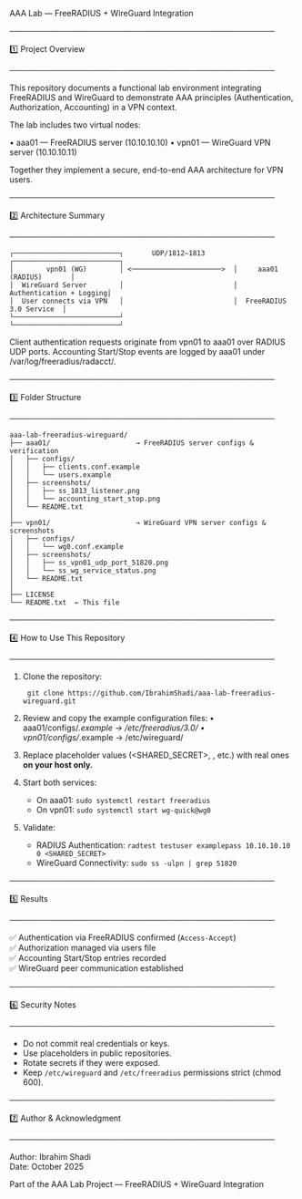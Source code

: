 AAA Lab — FreeRADIUS + WireGuard Integration

───────────────────────────────────────────────

1️⃣ Project Overview

───────────────────────────────────────────────

This repository documents a functional lab environment integrating FreeRADIUS and WireGuard 
to demonstrate AAA principles (Authentication, Authorization, Accounting) in a VPN context.

The lab includes two virtual nodes:

• aaa01 — FreeRADIUS server (10.10.10.10)
• vpn01 — WireGuard VPN server (10.10.10.11)

Together they implement a secure, end-to-end AAA architecture for VPN users.

───────────────────────────────────────────────

2️⃣ Architecture Summary

───────────────────────────────────────────────

```
┌──────────────────────────┐       UDP/1812–1813       ┌──────────────────────────┐
│        vpn01 (WG)        │ <──────────────────────>  │     aaa01 (RADIUS)       │
│  WireGuard Server        │                           │  Authentication + Logging│
│  User connects via VPN   │                           │  FreeRADIUS 3.0 Service  │
└──────────────────────────┘                           └──────────────────────────┘
```

Client authentication requests originate from vpn01 to aaa01 over RADIUS UDP ports.
Accounting Start/Stop events are logged by aaa01 under /var/log/freeradius/radacct/.


───────────────────────────────────────────────

3️⃣ Folder Structure

───────────────────────────────────────────────
```
aaa-lab-freeradius-wireguard/
├── aaa01/                     → FreeRADIUS server configs & verification
│   ├── configs/
│   │   ├── clients.conf.example
│   │   └── users.example
│   ├── screenshots/
│   │   ├── ss_1813_listener.png
│   │   └── accounting_start_stop.png
│   └── README.txt
│
├── vpn01/                     → WireGuard VPN server configs & screenshots
│   ├── configs/
│   │   └── wg0.conf.example
│   ├── screenshots/
│   │   ├── ss_vpn01_udp_port_51820.png
│   │   └── ss_wg_service_status.png
│   └── README.txt
│
├── LICENSE
└── README.txt  ← This file
```
───────────────────────────────────────────────

4️⃣ How to Use This Repository

───────────────────────────────────────────────

1. Clone the repository:
   ```
    git clone https://github.com/IbrahimShadi/aaa-lab-freeradius-wireguard.git
   ```
3. Review and copy the example configuration files:
   • aaa01/configs/*.example → /etc/freeradius/3.0/
   • vpn01/configs/*.example → /etc/wireguard/

4. Replace placeholder values (<SHARED_SECRET>, <REDACTED>, etc.) with real ones **on your host only.**
   

5. Start both services:
   - On aaa01:  `sudo systemctl restart freeradius`
   - On vpn01:  `sudo systemctl start wg-quick@wg0`

6. Validate:
   - RADIUS Authentication: `radtest testuser examplepass 10.10.10.10 0 <SHARED_SECRET>`
   - WireGuard Connectivity: `sudo ss -ulpn | grep 51820`

───────────────────────────────────────────────

5️⃣ Results

───────────────────────────────────────────────

✅ Authentication via FreeRADIUS confirmed (`Access-Accept`)  
✅ Authorization managed via users file  
✅ Accounting Start/Stop entries recorded  
✅ WireGuard peer communication established  

───────────────────────────────────────────────

6️⃣ Security Notes

───────────────────────────────────────────────

- Do not commit real credentials or keys.
- Use placeholders in public repositories.
- Rotate secrets if they were exposed.
- Keep `/etc/wireguard` and `/etc/freeradius` permissions strict (chmod 600).

───────────────────────────────────────────────

7️⃣ Author & Acknowledgment

───────────────────────────────────────────────

Author: Ibrahim Shadi   
Date: October 2025  

Part of the AAA Lab Project — FreeRADIUS + WireGuard Integration  
